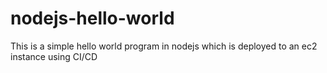 # nodejs-hello-world
 
This is a simple hello world program in nodejs which is deployed to an ec2 instance using CI/CD
